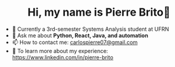 <h1 align="center">Hi, my name is Pierre Brito🖖</h1>

- 🔭 Currently a 3rd-semester Systems Analysis student at UFRN  
- 💬 Ask me about **Python, React, Java, and automation**  
- 📫 How to contact me: carlospierre07@gmail.com  
- 👀 To learn more about my experience: https://www.linkedin.com/in/pierre-brito  


